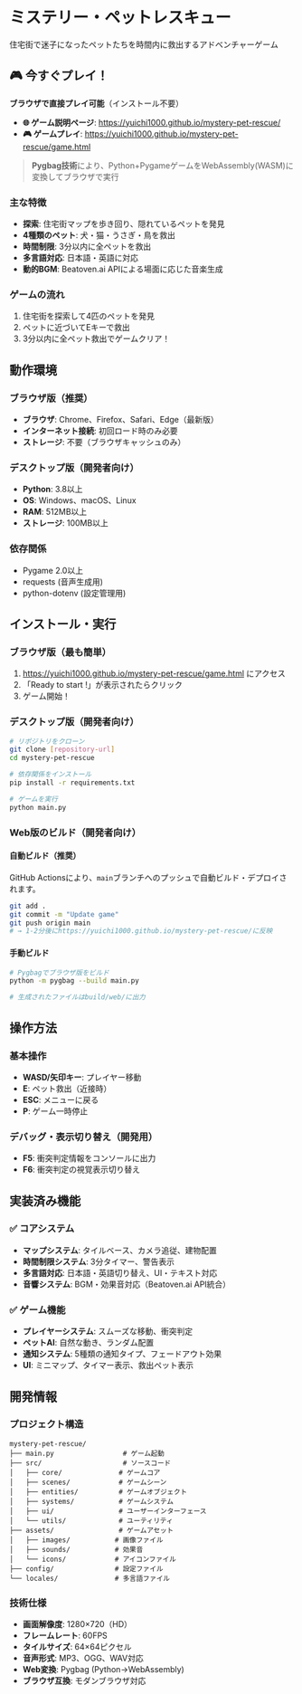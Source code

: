 # ミステリー・ペットレスキュー

住宅街で迷子になったペットたちを時間内に救出するアドベンチャーゲーム

## 🎮 今すぐプレイ！

**ブラウザで直接プレイ可能**（インストール不要）

- **🌐 ゲーム説明ページ**: https://yuichi1000.github.io/mystery-pet-rescue/
- **🎮 ゲームプレイ**: https://yuichi1000.github.io/mystery-pet-rescue/game.html

> **Pygbag技術**により、Python+PygameゲームをWebAssembly(WASM)に変換してブラウザで実行

### 主な特徴
- **探索**: 住宅街マップを歩き回り、隠れているペットを発見
- **4種類のペット**: 犬・猫・うさぎ・鳥を救出
- **時間制限**: 3分以内に全ペットを救出
- **多言語対応**: 日本語・英語に対応
- **動的BGM**: Beatoven.ai APIによる場面に応じた音楽生成

### ゲームの流れ
1. 住宅街を探索して4匹のペットを発見
2. ペットに近づいてEキーで救出
3. 3分以内に全ペット救出でゲームクリア！

## 動作環境

### ブラウザ版（推奨）
- **ブラウザ**: Chrome、Firefox、Safari、Edge（最新版）
- **インターネット接続**: 初回ロード時のみ必要
- **ストレージ**: 不要（ブラウザキャッシュのみ）

### デスクトップ版（開発者向け）
- **Python**: 3.8以上
- **OS**: Windows、macOS、Linux
- **RAM**: 512MB以上
- **ストレージ**: 100MB以上

### 依存関係
- Pygame 2.0以上
- requests (音声生成用)
- python-dotenv (設定管理用)

## インストール・実行

### ブラウザ版（最も簡単）
1. https://yuichi1000.github.io/mystery-pet-rescue/game.html にアクセス
2. 「Ready to start !」が表示されたらクリック
3. ゲーム開始！

### デスクトップ版（開発者向け）
```bash
# リポジトリをクローン
git clone [repository-url]
cd mystery-pet-rescue

# 依存関係をインストール
pip install -r requirements.txt

# ゲームを実行
python main.py
```

### Web版のビルド（開発者向け）

#### 自動ビルド（推奨）
GitHub Actionsにより、`main`ブランチへのプッシュで自動ビルド・デプロイされます。
```bash
git add .
git commit -m "Update game"
git push origin main
# → 1-2分後にhttps://yuichi1000.github.io/mystery-pet-rescue/に反映
```

#### 手動ビルド
```bash
# Pygbagでブラウザ版をビルド
python -m pygbag --build main.py

# 生成されたファイルはbuild/web/に出力
```

## 操作方法

### 基本操作
- **WASD/矢印キー**: プレイヤー移動
- **E**: ペット救出（近接時）
- **ESC**: メニューに戻る
- **P**: ゲーム一時停止

### デバッグ・表示切り替え（開発用）
- **F5**: 衝突判定情報をコンソールに出力
- **F6**: 衝突判定の視覚表示切り替え

## 実装済み機能

### ✅ コアシステム
- **マップシステム**: タイルベース、カメラ追従、建物配置
- **時間制限システム**: 3分タイマー、警告表示
- **多言語対応**: 日本語・英語切り替え、UI・テキスト対応
- **音響システム**: BGM・効果音対応（Beatoven.ai API統合）

### ✅ ゲーム機能
- **プレイヤーシステム**: スムーズな移動、衝突判定
- **ペットAI**: 自然な動き、ランダム配置
- **通知システム**: 5種類の通知タイプ、フェードアウト効果
- **UI**: ミニマップ、タイマー表示、救出ペット表示

## 開発情報

### プロジェクト構造
```
mystery-pet-rescue/
├── main.py                 # ゲーム起動
├── src/                    # ソースコード
│   ├── core/              # ゲームコア
│   ├── scenes/            # ゲームシーン
│   ├── entities/          # ゲームオブジェクト
│   ├── systems/           # ゲームシステム
│   ├── ui/                # ユーザーインターフェース
│   └── utils/             # ユーティリティ
├── assets/                # ゲームアセット
│   ├── images/           # 画像ファイル
│   ├── sounds/           # 効果音
│   └── icons/            # アイコンファイル
├── config/               # 設定ファイル
└── locales/              # 多言語ファイル
```

### 技術仕様
- **画面解像度**: 1280×720（HD）
- **フレームレート**: 60FPS
- **タイルサイズ**: 64×64ピクセル
- **音声形式**: MP3、OGG、WAV対応
- **Web変換**: Pygbag (Python→WebAssembly)
- **ブラウザ互換**: モダンブラウザ対応